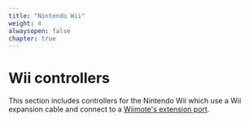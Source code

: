 ```yaml
---
title: "Nintendo Wii"
weight: 4
alwaysopen: false
chapter: true
---
```


# Wii controllers

This section includes controllers for the Nintendo Wii which use a Wii expansion cable and connect to a [Wiimote's extension port](https://wiibrew.org/wiki/Wiimote/Extension_Controllers).
